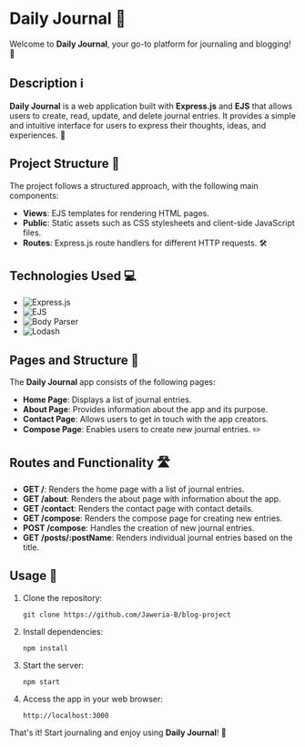 # Daily Journal 📝

Welcome to **Daily Journal**, your go-to platform for journaling and blogging! 🌟

## Description ℹ️

**Daily Journal** is a web application built with **Express.js** and **EJS** that allows users to create, read, update, and delete journal entries. It provides a simple and intuitive interface for users to express their thoughts, ideas, and experiences. 🚀

## Project Structure 📁

The project follows a structured approach, with the following main components:

- **Views**: EJS templates for rendering HTML pages.
- **Public**: Static assets such as CSS stylesheets and client-side JavaScript files.
- **Routes**: Express.js route handlers for different HTTP requests. 🛠️

## Technologies Used 💻

- ![Express.js](https://img.shields.io/badge/Express.js-4.x-blue?style=flat-square&logo=express)
- ![EJS](https://img.shields.io/badge/EJS-3.x-19A974?style=flat-square&logo=ejs)
- ![Body Parser](https://img.shields.io/badge/Body_Parser-1.x-3DDC84?style=flat-square&logo=node.js)
- ![Lodash](https://img.shields.io/badge/Lodash-4.x-735CAE?style=flat-square&logo=javascript)

## Pages and Structure 📄

The **Daily Journal** app consists of the following pages:

- **Home Page**: Displays a list of journal entries.
- **About Page**: Provides information about the app and its purpose.
- **Contact Page**: Allows users to get in touch with the app creators.
- **Compose Page**: Enables users to create new journal entries. ✏️

## Routes and Functionality 🛣️

- **GET /**: Renders the home page with a list of journal entries.
- **GET /about**: Renders the about page with information about the app.
- **GET /contact**: Renders the contact page with contact details.
- **GET /compose**: Renders the compose page for creating new entries.
- **POST /compose**: Handles the creation of new journal entries.
- **GET /posts/:postName**: Renders individual journal entries based on the title.

## Usage 🚀

1. Clone the repository:
   ```
   git clone https://github.com/Jaweria-B/blog-project
   ```
2. Install dependencies:
   ```
   npm install
   ```
3. Start the server:
   ```
   npm start
   ```
4. Access the app in your web browser:
   ```
   http://localhost:3000
   ```

That's it! Start journaling and enjoy using **Daily Journal**! 🎉
